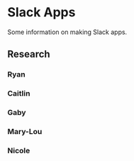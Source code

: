 # Slack Apps

Some information on making Slack apps.

## Research

### Ryan

### Caitlin

### Gaby

### Mary-Lou

### Nicole
